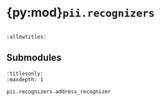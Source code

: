 # {py:mod}`pii.recognizers`

```{py:module} pii.recognizers
```

```{autodoc2-docstring} pii.recognizers
:allowtitles:
```

## Submodules

```{toctree}
:titlesonly:
:maxdepth: 1

pii.recognizers.address_recognizer
```
